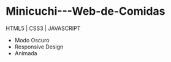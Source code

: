 # Minicuchi---Web-de-Comidas

HTML5 | CSS3 | JAVASCRIPT

- Modo Oscuro
- Responsive Design
- Animada

